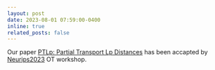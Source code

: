 ```yaml
---
layout: post
date: 2023-08-01 07:59:00-0400
inline: true
related_posts: false
---
```


Our paper [PTLp: Partial Transport Lp Distances](https://arxiv.org/pdf/2307.13571.pdf) has been accapted by [Neurips2023](https://neurips.cc/Conferences/2023) OT workshop. 
